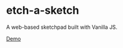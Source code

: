 # etch-a-sketch
A web-based sketchpad built with Vanilla JS.

[Demo](https://fatmaalmukhtar.github.io/etch-a-sketch/)
